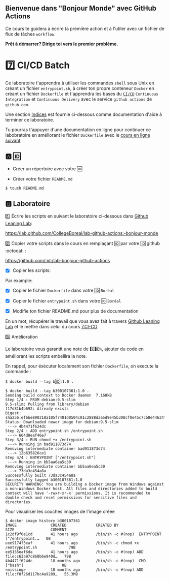 ## Bienvenue dans "Bonjour Monde" avec GitHub Actions

Ce cours te guidera à écrire ta première action et à l'utiler avec un fichier de flux de tâches `workflow`. 

**Prêt à démarrer? Dirige toi vers le premier problème.**

# :seven: CI/CD Batch

Ce laboratoire t'apprendra à utiliser les commandes `shell` sous Unix en créant un fichier `entrypoint.sh`, à créer ton propre conteneur `Docker` en créant un fichier `Dockerfile` et t'apprendra les bases du [`CI/CD`](https://en.wikipedia.org/wiki/CI/CD) `Continuous Integration` et `Continuous Delivery` avec le service `github actions` de `github.com`.

Une section [Indices](#fire-indices) est fournie ci-dessous comme documentation d'aide à terminer ce laboratoire.

Tu pourras t'appuyer d'une documentation en ligne pour continuer ce labobratoire en améliorant le fichier `Dockerfile` avec le [cours en ligne suivant](https://www.linkedin.com/learning/docker-essential-training-3-image-creation-management-and-registry/analyzing-a-dockerfile)

## :a: :id:

* Créer un répertoire avec votre :id:

* Créer votre fichier `README.md`

```
$ touch README.md
```

## :b: Laboratoire

:one: Écrire les scripts en suivant le laboratoire ci-dessous dans [Github Leaning Lab](https://lab.github.com/CollegeBoreal):

https://lab.github.com/CollegeBoreal/lab-github-actions:-bonjour-monde


:two: Copier votre scripts dans le cours en remplaçant :id: par votre :id: github :octocat: :

https://github.com/:id:/lab-bonjour-github-actions

- [x] Copier les scripts:

Par example:

  - [x] Copier le fichier `Dockerfile` dans votre :id: `Boréal` 

  - [x] Copier le fichier `entrypoint.sh` dans votre :id: `Boréal` 


- [x] Modifie ton fichier README.md pour plus de documentation


En un mot, récupérer le travail que vous avez fait à travers [Github Leaning Lab](https://lab.github.com/CollegeBoreal) et le mettre dans celui du cours [7.CI-CD](../7.CI-CD)

:three: Amélioration

Le laboratoire vous garantit une note de :five::zero:`%`, ajouter du code en améliorant les scripts embellira la note.

En rappel, pour éxécuter localement son fichier `Dockerfile`, on execute la commande :

`$ docker build --tag b`:id:`:1.0 .`
```
$ docker build --tag b300107361:1.0 .
Sending build context to Docker daemon  7.168kB
Step 1/4 : FROM debian:9.5-slim
9.5-slim: Pulling from library/debian
f17d81b4b692: Already exists
Digest: sha256:ef6be890318a105f7401d0504c01c2888daa5d9e45b308cf0e45c7cb8e44634f
Status: Downloaded newer image for debian:9.5-slim
 ---> 4b4471f624dc
Step 2/4 : ADD entrypoint.sh /entrypoint.sh
 ---> 664d8eaf46e7
Step 3/4 : RUN chmod +x /entrypoint.sh
 ---> Running in bad911873d74
Removing intermediate container bad911873d74
 ---> 12b635826ce1
Step 4/4 : ENTRYPOINT ["/entrypoint.sh"]
 ---> Running in bb5aa6ea5c30
Removing intermediate container bb5aa6ea5c30
 ---> 73da3c454a8a
Successfully built 73da3c454a8a
Successfully tagged b300107361:1.0
SECURITY WARNING: You are building a Docker image from Windows against a non-Windows Docker host. All files and directories added to build context will have '-rwxr-xr-x' permissions. It is recommended to double check and reset permissions for sensitive files and directories.
```

Pour visualiser les couches images de l'image créée

```
$ docker image history b300107361
IMAGE               CREATED             CREATED BY                                      SIZE                COMMENT
1c2df9f0e1cd        41 hours ago        /bin/sh -c #(nop)  ENTRYPOINT ["/entrypoint.…   0B
eee9174f3eaf        41 hours ago        /bin/sh -c chmod +x /entrypoint.sh              79B
ee5155eaf6da        41 hours ago        /bin/sh -c #(nop) ADD file:c63a97c860b6e940d…   79B
4b4471f624dc        18 months ago       /bin/sh -c #(nop)  CMD ["bash"]                 0B
<missing>           18 months ago       /bin/sh -c #(nop) ADD file:f8f26d117bc4a9289…   55.3MB

```

